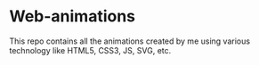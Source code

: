 # Web-animations

This repo contains all the animations created by me using various technology like HTML5, CSS3, JS, SVG, etc.
